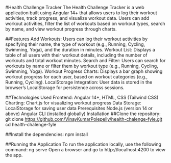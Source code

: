 #Health Challenge Tracker
The Health Challenge Tracker is a web application built using Angular 14+ that allows users to log their workout activities, track progress, and visualize workout data. Users can add workout activities, filter the list of workouts based on workout types, search by name, and view workout progress through charts.

##Features
Add Workouts: Users can log their workout activities by specifying their name, the type of workout (e.g., Running, Cycling, Swimming, Yoga), and the duration in minutes.
Workout List: Displays a table of all users with their workout details, including the number of workouts and total workout minutes.
Search and Filter: Users can search for workouts by name or filter them by workout type (e.g., Running, Cycling, Swimming, Yoga).
Workout Progress Charts: Displays a bar graph showing workout progress for each user, based on workout categories (e.g., Running, Cycling).
LocalStorage Integration: User data is stored in the browser’s LocalStorage for persistence across sessions.

##Technologies Used
Frontend: Angular 14+, HTML, CSS (Tailwind CSS)
Charting: Chart.js for visualizing workout progress
Data Storage: LocalStorage for saving user data
Prerequisites
Node.js (version 14 or above)
Angular CLI (installed globally)
Installation
##Clone the repository:
git clone https://github.com/VinayKumarPolepelly/health-chalenge-fyle.git
cd health-chalenge-fyle

##Install the dependencies:
npm install

##Running the Application
To run the application locally, use the following command:
ng serve
Open a browser and go to http://localhost:4200 to view the app.
